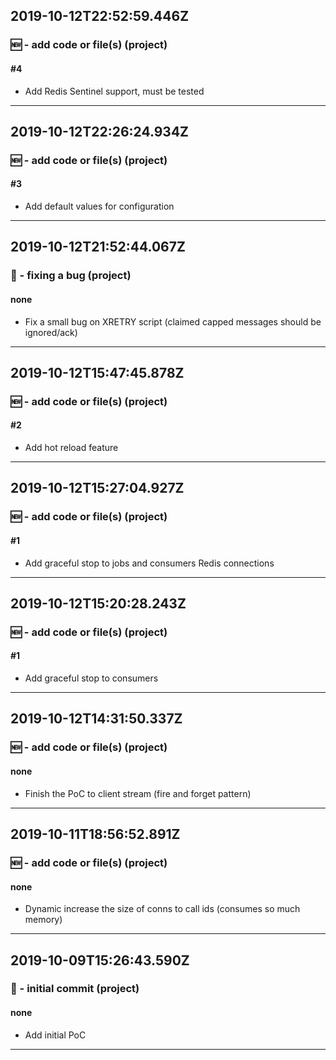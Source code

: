 ## 2019-10-12T22:52:59.446Z
### 🆕 - add code or file(s) (project)

#### #4

- Add Redis Sentinel support, must be tested

-----------------------------

## 2019-10-12T22:26:24.934Z
### 🆕 - add code or file(s) (project)

#### #3

- Add default values for configuration

-----------------------------

## 2019-10-12T21:52:44.067Z
### 🐛 - fixing a bug (project)

#### none

- Fix a small bug on XRETRY script (claimed capped messages should be ignored/ack)

-----------------------------

## 2019-10-12T15:47:45.878Z
### 🆕 - add code or file(s) (project)

#### #2

- Add hot reload feature

-----------------------------

## 2019-10-12T15:27:04.927Z
### 🆕 - add code or file(s) (project)

#### #1

- Add graceful stop to jobs and consumers Redis connections

-----------------------------

## 2019-10-12T15:20:28.243Z
### 🆕 - add code or file(s) (project)

#### #1

- Add graceful stop to consumers

-----------------------------

## 2019-10-12T14:31:50.337Z
### 🆕 - add code or file(s) (project)

#### none

- Finish the PoC to client stream (fire and forget pattern)

-----------------------------

## 2019-10-11T18:56:52.891Z
### 🆕 - add code or file(s) (project)

#### none

- Dynamic increase the size of conns to call ids (consumes so much memory)

-----------------------------

## 2019-10-09T15:26:43.590Z
### 🎉 - initial commit (project)

#### none

- Add initial PoC

-----------------------------

